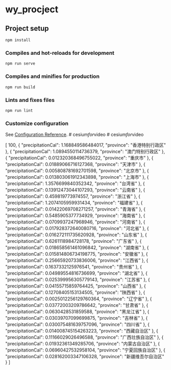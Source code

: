 # wy_procject

## Project setup
```
npm install
```

### Compiles and hot-reloads for development
```
npm run serve
```

### Compiles and minifies for production
```
npm run build
```

### Lints and fixes files
```
npm run lint
```

### Customize configuration
See [Configuration Reference](https://cli.vuejs.org/config/).
#   c e s i u m _ f o r _ v i d e o 
 
 #   c e s i u m _ f o r _ v i d e o 


[
  100,
  {
    "precipitationCal": 1.168849586484017,
    "province": "香港特别行政区"
  },
  {
    "precipitationCal": 1.0894550114736379,
    "province": "澳门特别行政区"
  },
  {
    "precipitationCal": 0.012320368496755022,
    "province": "重庆市"
  },
  {
    "precipitationCal": 0.01889066716127368,
    "province": "天津市"
  },
  {
    "precipitationCal": 0.005808781692701598,
    "province": "北京市"
  },
  {
    "precipitationCal": 0.013803061912343898,
    "province": "上海市"
  },
  {
    "precipitationCal": 1.3576699840352342,
    "province": "台湾省"
  },
  {
    "precipitationCal": 0.13912473044107293,
    "province": "云南省"
  },
  {
    "precipitationCal": 0.459819773974557,
    "province": "浙江省"
  },
  {
    "precipitationCal": 1.2074105959931434,
    "province": "福建省"
  },
  {
    "precipitationCal": 0.01422069708271257,
    "province": "青海省"
  },
  {
    "precipitationCal": 0.5485905377734929,
    "province": "海南省"
  },
  {
    "precipitationCal": 0.0709937247968946,
    "province": "河南省"
  },
  {
    "precipitationCal": 0.017928372640080716,
    "province": "河北省"
  },
  {
    "precipitationCal": 0.016272111735620928,
    "province": "山东省"
  },
  {
    "precipitationCal": 0.6261118984728178,
    "province": "广东省"
  },
  {
    "precipitationCal": 0.018658561461096842,
    "province": "湖南省"
  },
  {
    "precipitationCal": 0.015814806734198775,
    "province": "安徽省"
  },
  {
    "precipitationCal": 0.25665920733836006,
    "province": "江西省"
  },
  {
    "precipitationCal": 0.1637332125976541,
    "province": "贵州省"
  },
  {
    "precipitationCal": 0.04989554816736699,
    "province": "湖北省"
  },
  {
    "precipitationCal": 0.025399956305779143,
    "province": "江苏省"
  },
  {
    "precipitationCal": 0.04155715859764425,
    "province": "山西省"
  },
  {
    "precipitationCal": 0.12708405153134505,
    "province": "陕西省"
  },
  {
    "precipitationCal": 0.0025012256129760364,
    "province": "辽宁省"
  },
  {
    "precipitationCal": 0.03772003209786642,
    "province": "甘肃省"
  },
  {
    "precipitationCal": 0.0630428531859588,
    "province": "黑龙江省"
  },
  {
    "precipitationCal": 0.03039707099699875,
    "province": "吉林省"
  },
  {
    "precipitationCal": 0.030075481639757096,
    "province": "四川省"
  },
  {
    "precipitationCal": 0.014008745154263223,
    "province": "西藏自治区"
  },
  {
    "precipitationCal": 0.11166029026496588,
    "province": "广西壮族自治区"
  },
  {
    "precipitationCal": 0.01932361349285706,
    "province": "内蒙古自治区"
  },
  {
    "precipitationCal": 0.06960427532958104,
    "province": "宁夏回族自治区"
  },
  {
    "precipitationCal": 0.028162003347106328,
    "province": "新疆维吾尔自治区"
  }
]

 
 
